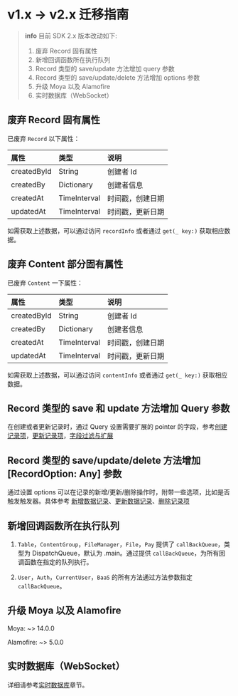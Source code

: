 # v1.x -> v2.x 迁移指南

> **info**
> 目前 SDK 2.x 版本改动如下:
> 1. 废弃 Record 固有属性
> 2. 新增回调函数所在执行队列
> 3. Record 类型的 save/update 方法增加 query 参数
> 4. Record 类型的 save/update/delete 方法增加 options 参数
> 5. 升级 Moya 以及 Alamofire
> 6. 实时数据库（WebSocket）

## 废弃 Record 固有属性

已废弃 `Record` 以下属性：

| 属性         |  类型   | 说明 |
| :--------- | :---     | :--- |
| createdById|  String    | 创建者 Id |
| createdBy  |  Dictionary  | 创建者信息|
| createdAt  |  TimeInterval | 时间戳，创建日期 |
| updatedAt  |  TimeInterval | 时间戳，更新日期  |

如需获取上述数据，可以通过访问 `recordInfo` 或者通过 `get(_ key:)` 获取相应数据。

## 废弃 Content 部分固有属性

已废弃 `Content` 一下属性：

| 属性         |  类型   | 说明 |
| :--------- | :---     | :--- |
| createdById|  String    | 创建者 Id |
| createdBy  |  Dictionary  | 创建者信息|
| createdAt  |  TimeInterval | 时间戳，创建日期 |
| updatedAt  |  TimeInterval | 时间戳，更新日期  |

如需获取上述数据，可以通过访问 `contentInfo` 或者通过 `get(_ key:)` 获取相应数据。

## Record 类型的 save 和 update 方法增加 Query 参数

在创建或者更新记录时，通过 Query 设置需要扩展的 pointer 的字段，参考[创建记录项](/ios-sdk/schema/create-record.md)，[更新记录项](/ios-sdk/schema/update-record.md)，[字段过滤与扩展](/ios-sdk/schema/select-and-expand.md#字段扩展)

## Record 类型的 save/update/delete 方法增加 [RecordOption: Any] 参数

通过设置 options 可以在记录的新增/更新/删除操作时，附带一些选项，比如是否触发触发器。具体参考 [新增数据记录](/ios-sdk/schema/create-record.md)、[更新数据记录](/ios-sdk/schema/update-record.md)、[删除记录项](/ios-sdk/schema/delete-record.md)

## 新增回调函数所在执行队列

1. `Table`，`ContentGroup`，`FileManager`，`File`，`Pay` 提供了 `callBackQueue`，类型为 DispatchQueue，默认为 .main。通过提供 `callBackQueue`，为所有回调函数在指定的队列执行。

2. `User`，`Auth`，`CurrentUser`，`BaaS` 的所有方法通过方法参数指定 `callBackQueue`。

## 升级 Moya 以及 Alamofire

Moya: ~> 14.0.0

Alamofire: ~> 5.0.0

## 实时数据库（WebSocket）

详细请参考[实时数据库](./schema/websocket.md)章节。